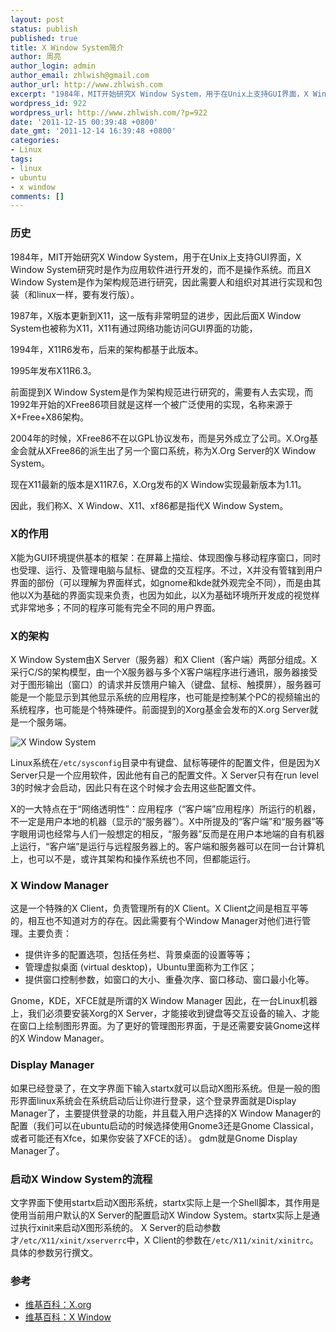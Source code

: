 ```yaml
---
layout: post
status: publish
published: true
title: X Window System简介
author: 周亮
author_login: admin
author_email: zhlwish@gmail.com
author_url: http://www.zhlwish.com
excerpt: "1984年，MIT开始研究X Window System，用于在Unix上支持GUI界面，X Window System研究时是作为应用软件进行开发的，而不是操作系统。而且X Window System是作为架构规范进行研究，因此需要人和组织对其进行实现和包装（和linux一样，要有发行版）。1987年，X版本更新到X11，这一版有非常明显的进步，因此后面X Window System也被称为X11，X11有通过网络功能访问GUI界面的功能。"
wordpress_id: 922
wordpress_url: http://www.zhlwish.com/?p=922
date: '2011-12-15 00:39:48 +0800'
date_gmt: '2011-12-14 16:39:48 +0800'
categories:
- Linux
tags:
- linux
- ubuntu
- x window
comments: []
---
```


### 历史

1984年，MIT开始研究X Window System，用于在Unix上支持GUI界面，X Window System研究时是作为应用软件进行开发的，而不是操作系统。而且X Window System是作为架构规范进行研究，因此需要人和组织对其进行实现和包装（和linux一样，要有发行版）。

1987年，X版本更新到X11，这一版有非常明显的进步，因此后面X Window System也被称为X11，X11有通过网络功能访问GUI界面的功能，

1994年，X11R6发布，后来的架构都基于此版本。

1995年发布X11R6.3。

前面提到X Window System是作为架构规范进行研究的，需要有人去实现，而1992年开始的XFree86项目就是这样一个被广泛使用的实现，名称来源于X+Free+X86架构。

2004年的时候，XFree86不在以GPL协议发布，而是另外成立了公司。X.Org基金会就从XFree86的派生出了另一个窗口系统，称为X.Org Server的X Window System。

现在X11最新的版本是X11R7.6，X.Org发布的X Window实现最新版本为1.11。

因此，我们称X、X Window、X11、xf86都是指代X Window System。

### X的作用

X能为GUI环境提供基本的框架：在屏幕上描绘、体现图像与移动程序窗口，同时也受理、运行、及管理电脑与鼠标、键盘的交互程序。不过，X并没有管辖到用户界面的部份（可以理解为界面样式，如gnome和kde就外观完全不同），而是由其他以X为基础的界面实现来负责，也因为如此，以X为基础环境所开发成的视觉样式非常地多；不同的程序可能有完全不同的用户界面。

### X的架构

X Window System由X Server（服务器）和X Client（客户端）两部分组成。X采行C/S的架构模型，由一个X服务器与多个X客户端程序进行通讯，服务器接受对于图形输出（窗口）的请求并反馈用户输入（键盘、鼠标、触摸屏），服务器可能是一个能显示到其他显示系统的应用程序，也可能是控制某个PC的视频输出的系统程序，也可能是个特殊硬件。前面提到的Xorg基金会发布的X.org Server就是一个服务端。

![X Window System](https://farm4.staticflickr.com/3866/14756367460_48d3b7db34.jpg)

Linux系统在`/etc/sysconfig`目录中有键盘、鼠标等硬件的配置文件，但是因为X Server只是一个应用软件，因此他有自己的配置文件。X Server只有在run level 3的时候才会启动，因此只有在这个时候才会去用这些配置文件。

X的一大特点在于“网络透明性”：应用程序（“客户端”应用程序）所运行的机器，不一定是用户本地的机器（显示的“服务器”）。X中所提及的“客户端”和“服务器”等字眼用词也经常与人们一般想定的相反，“服务器”反而是在用户本地端的自有机器上运行，“客户端”是运行与远程服务器上的。客户端和服务器可以在同一台计算机上，也可以不是，或许其架构和操作系统也不同，但都能运行。

### X Window Manager

这是一个特殊的X Client，负责管理所有的X Client。X Client之间是相互平等的，相互也不知道对方的存在。因此需要有个Window Manager对他们进行管理。主要负责：

* 提供许多的配置选项，包括任务栏、背景桌面的设置等等；
* 管理虚拟桌面 (virtual desktop)，Ubuntu里面称为工作区；
* 提供窗口控制参数，如窗口的大小、重叠次序、窗口移动、窗口最小化等。

Gnome，KDE，XFCE就是所谓的X Window Manager
因此，在一台Linux机器上，我们必须要安装Xorg的X Server，才能接收到键盘等交互设备的输入、才能在窗口上绘制图形界面。为了更好的管理图形界面，于是还需要安装Gnome这样的X Window Manager。

### Display Manager

如果已经登录了，在文字界面下输入startx就可以启动X图形系统。但是一般的图形界面linux系统会在系统启动后让你进行登录，这个登录界面就是Display Manager了，主要提供登录的功能，并且载入用户选择的X Window Manager的配置（我们可以在ubuntu启动的时候选择使用Gnome3还是Gnome Classical，或者可能还有Xfce，如果你安装了XFCE的话）。
gdm就是Gnome Display Manager了。

### 启动X Window System的流程

文字界面下使用startx启动X图形系统，startx实际上是一个Shell脚本，其作用是使用当前用户默认的X Server的配置启动X Window System。startx实际上是通过执行xinit来启动X图形系统的。
X Server的启动参数才`/etc/X11/xinit/xserverrc`中，X Client的参数在`/etc/X11/xinit/xinitrc`。具体的参数另行撰文。

### 参考

* <a title="维基百科：X.org" href="http://zh.wikipedia.org/wiki/X.Org_%E6%9C%8D%E5%8A%A1%E5%99%A8" target="_blank">维基百科：X.org</a>
* <a title="维基百科：X Window" href="http://zh.wikipedia.org/wiki/X_Window%E7%B3%BB%E7%B5%B1" target="_blank">维基百科：X Window</a>

